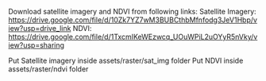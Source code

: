 Download satellite imagery and NDVI from following links:
Satellite Imagery: https://drive.google.com/file/d/10Zk7YZ7wM3BUBCthbMfnfodg3JeV1Hbp/view?usp=drive_link
NDVI: https://drive.google.com/file/d/1TxcmIKeWEzwcq_UOuWPiL2uOYyR5nVky/view?usp=sharing

Put Satellite imagery inside assets/raster/sat_img folder
Put NDVI inside assets/raster/ndvi folder
